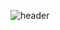 ![header](https://capsule-render.vercel.app/api?type=waving&color=FFDF3E&height=300&section=header&text=LynnHa&fontColor=FFFFFF&fontSize=90&fontAlign=75)
